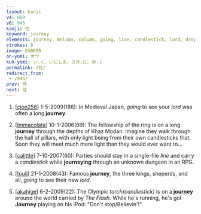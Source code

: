 ```yaml
---
layout: kanji
v4: 880
v6: 945
kanji: 往
keyword: journey
elements: journey, Nelson, column, going, line, candlestick, lord, drop, king, jewel, ball
strokes: 8
image: E5BE80
on-yomi: オウ
kun-yomi: い.く、いにしえ、さき.に、ゆ.く
permalink: /往/
redirect_from:
 - /945/
prev: 待
next: 征
---
```


1) [<a href="http://kanji.koohii.com/profile/cjon256">cjon256</a>] 1-5-2009(186): In Medieval Japan, <em>going</em> to see your <em>lord</em> was often a long<strong> journey</strong>.

2) [<a href="http://kanji.koohii.com/profile/Immacolata">Immacolata</a>] 10-1-2006(69): The fellowship of the ring is on a long<strong> journey</strong> through the depths of Khaz Modan. Imagine they walk through the hall of pillars, with only light being from their own candlesticks that. Soon they will meet much more light than they would ever want to...

3) [<a href="http://kanji.koohii.com/profile/calittle">calittle</a>] 7-10-2007(60): Parties should stay in a single-file <em>line</em> and carry a <em>candlestick</em> while <strong>journeying</strong> through an unknown dungeon in an RPG.

4) [<a href="http://kanji.koohii.com/profile/tuuli">tuuli</a>] 21-1-2008(43): Famous<strong> journey</strong>, the three kings, sheperds, and all, <em>going</em> to see their new <em>lord</em>.

5) [<a href="http://kanji.koohii.com/profile/akahige">akahige</a>] 6-2-2009(22): The Olympic <em>torch(candlestick)</em> is on a<strong> journey</strong> around the world carried by <em>The Flash</em>. While he&#039;s running, he&#039;s got<strong> Journey</strong> playing on his iPod: &quot;Don&#039;t stop/Believin&#039;!&quot;.

